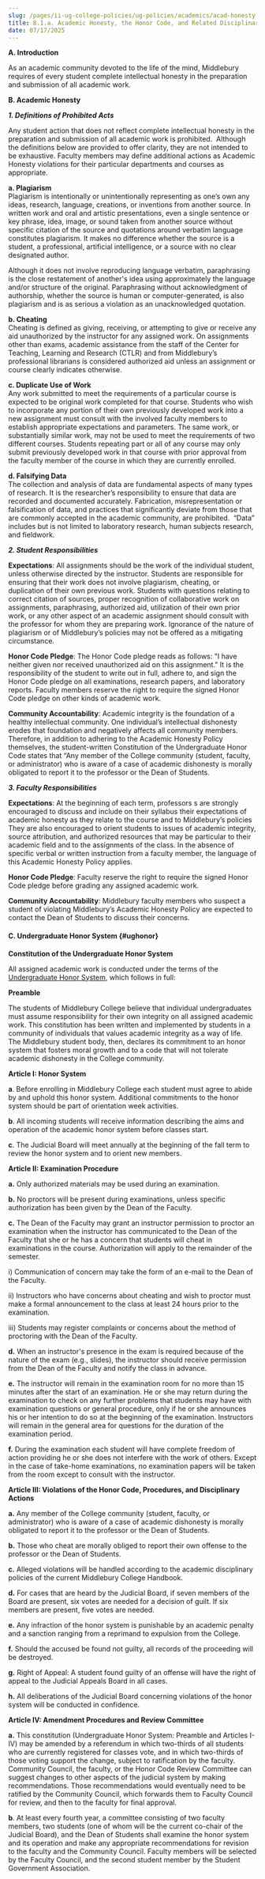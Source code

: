 ```yaml
---
slug: /pages/ii-ug-college-policies/ug-policies/academics/acad-honesty
title: B.1.a. Academic Honesty, the Honor Code, and Related Disciplinary Policies
date: 07/17/2025
---
```

**A. Introduction**

As an academic community devoted to the life of the mind, Middlebury requires of every student complete intellectual honesty in the preparation and submission of all academic work.

**B. Academic Honesty**

_**1\. Definitions of Prohibited Acts**_

Any student action that does not reflect complete intellectual honesty in the preparation and submission of all academic work is prohibited.  Although the definitions below are provided to offer clarity, they are not intended to be exhaustive. Faculty members may define additional actions as Academic Honesty violations for their particular departments and courses as appropriate.

**a. Plagiarism**  
Plagiarism is intentionally or unintentionally representing as one’s own any ideas, research, language, creations, or inventions from another source. In written work and oral and artistic presentations, even a single sentence or key phrase, idea, image, or sound taken from another source without specific citation of the source and quotations around verbatim language constitutes plagiarism. It makes no difference whether the source is a student, a professional, artificial intelligence, or a source with no clear designated author.

Although it does not involve reproducing language verbatim, paraphrasing is the close restatement of another's idea using approximately the language and/or structure of the original. Paraphrasing without acknowledgment of authorship, whether the source is human or computer-generated, is also plagiarism and is as serious a violation as an unacknowledged quotation.

**b. Cheating**  
Cheating is defined as giving, receiving, or attempting to give or receive any aid unauthorized by the instructor for any assigned work. On assignments other than exams, academic assistance from the staff of the Center for Teaching, Learning and Research (CTLR) and from Middlebury’s professional librarians is considered authorized aid unless an assignment or course clearly indicates otherwise.

**c. Duplicate Use of Work**  
Any work submitted to meet the requirements of a particular course is expected to be original work completed for that course. Students who wish to incorporate any portion of their own previously developed work into a new assignment must consult with the involved faculty members to establish appropriate expectations and parameters. The same work, or substantially similar work, may not be used to meet the requirements of two different courses. Students repeating part or all of any course may only submit previously developed work in that course with prior approval from the faculty member of the course in which they are currently enrolled.

**d. Falsifying Data**  
The collection and analysis of data are fundamental aspects of many types of research. It is the researcher’s responsibility to ensure that data are recorded and documented accurately. Fabrication, misrepresentation or falsification of data, and practices that significantly deviate from those that are commonly accepted in the academic community, are prohibited.  “Data” includes but is not limited to laboratory research, human subjects research, and fieldwork.

_**2\. Student Responsibilities**_

**Expectations**: All assignments should be the work of the individual student, unless otherwise directed by the instructor. Students are responsible for ensuring that their work does not involve plagiarism, cheating, or duplication of their own previous work. Students with questions relating to correct citation of sources, proper recognition of collaborative work on assignments, paraphrasing, authorized aid, utilization of their own prior work, or any other aspect of an academic assignment should consult with the professor for whom they are preparing work. Ignorance of the nature of plagiarism or of Middlebury’s policies may not be offered as a mitigating circumstance.

**Honor Code Pledge**: The Honor Code pledge reads as follows: "I have neither given nor received unauthorized aid on this assignment." It is the responsibility of the student to write out in full, adhere to, and sign the Honor Code pledge on all examinations, research papers, and laboratory reports. Faculty members reserve the right to require the signed Honor Code pledge on other kinds of academic work.

**Community Accountability**: Academic integrity is the foundation of a healthy intellectual community. One individual’s intellectual dishonesty erodes that foundation and negatively affects all community members. Therefore, in addition to adhering to the Academic Honesty Policy themselves, the student-written Constitution of the Undergraduate Honor Code states that “Any member of the College community (student, faculty, or administrator) who is aware of a case of academic dishonesty is morally obligated to report it to the professor or the Dean of Students.

_**3\. Faculty Responsibilities**_

**Expectations**: At the beginning of each term, professors s are strongly encouraged to discuss and include on their syllabus their expectations of academic honesty as they relate to the course and to Middlebury’s policies They are also encouraged to orient students to issues of academic integrity, source attribution, and authorized resources that may be particular to their academic field and to the assignments of the class. In the absence of specific verbal or written instruction from a faculty member, the language of this Academic Honesty Policy applies.

**Honor Code Pledge**: Faculty reserve the right to require the signed Honor Code pledge before grading any assigned academic work.

**Community Accountability**: Middlebury faculty members who suspect a student of violating Middlebury’s Academic Honesty Policy are expected to contact the Dean of Students to discuss their concerns.

#### **C. Undergraduate Honor System** {#ughonor}

**Constitution of the Undergraduate Honor System**

All assigned academic work is conducted under the terms of the [Undergraduate Honor System](https://www.middlebury.edu/studentlife-older-delete-pending/doc/honorcode), which follows in full:

**Preamble**

The students of Middlebury College believe that individual undergraduates must assume responsibility for their own integrity on all assigned academic work. This constitution has been written and implemented by students in a community of individuals that values academic integrity as a way of life. The Middlebury student body, then, declares its commitment to an honor system that fosters moral growth and to a code that will not tolerate academic dishonesty in the College community.

**Article I: Honor System**

**a**. Before enrolling in Middlebury College each student must agree to abide by and uphold this honor system. Additional commitments to the honor system should be part of orientation week activities.

**b**. All incoming students will receive information describing the aims and operation of the academic honor system before classes start.

**c**. The Judicial Board will meet annually at the beginning of the fall term to review the honor system and to orient new members.

**Article II: Examination Procedure**

**a.** Only authorized materials may be used during an examination.

**b.** No proctors will be present during examinations, unless specific authorization has been given by the Dean of the Faculty.

**c.** The Dean of the Faculty may grant an instructor permission to proctor an examination when the instructor has communicated to the Dean of the Faculty that she or he has a concern that students will cheat in examinations in the course. Authorization will apply to the remainder of the semester.

i) Communication of concern may take the form of an e-mail to the Dean of the Faculty.

ii) Instructors who have concerns about cheating and wish to proctor must make a formal announcement to the class at least 24 hours prior to the examination. 

iii) Students may register complaints or concerns about the method of proctoring with the Dean of the Faculty.

**d.** When an instructor's presence in the exam is required because of the nature of the exam (e.g., slides), the instructor should receive permission from the Dean of the Faculty and notify the class in advance.

**e.** The instructor will remain in the examination room for no more than 15 minutes after the start of an examination. He or she may return during the examination to check on any further problems that students may have with examination questions or general procedure, only if he or she announces his or her intention to do so at the beginning of the examination. Instructors will remain in the general area for questions for the duration of the examination period.

**f.** During the examination each student will have complete freedom of action providing he or she does not interfere with the work of others. Except in the case of take-home examinations, no examination papers will be taken from the room except to consult with the instructor.

**Article III: Violations of the Honor Code, Procedures, and Disciplinary Actions**

**a.** Any member of the College community (student, faculty, or administrator) who is aware of a case of academic dishonesty is morally obligated to report it to the professor or the Dean of Students.

**b.** Those who cheat are morally obliged to report their own offense to the professor or the Dean of Students.

**c.** Alleged violations will be handled according to the academic disciplinary policies of the current Middlebury College Handbook.

**d.** For cases that are heard by the Judicial Board, if seven members of the Board are present, six votes are needed for a decision of guilt. If six members are present, five votes are needed.

**e.** Any infraction of the honor system is punishable by an academic penalty and a sanction ranging from a reprimand to expulsion from the College.

**f.** Should the accused be found not guilty, all records of the proceeding will be destroyed.

**g.** Right of Appeal: A student found guilty of an offense will have the right of appeal to the Judicial Appeals Board in all cases.

**h.** All deliberations of the Judicial Board concerning violations of the honor system will be conducted in confidence.

**Article IV: Amendment Procedures and Review Committee**

**a.** This constitution (Undergraduate Honor System: Preamble and Articles I-IV) may be amended by a referendum in which two-thirds of all students who are currently registered for classes vote, and in which two-thirds of those voting support the change, subject to ratification by the faculty. Community Council, the faculty, or the Honor Code Review Committee can suggest changes to other aspects of the judicial system by making recommendations. Those recommendations would eventually need to be ratified by the Community Council, which forwards them to Faculty Council for review, and then to the faculty for final approval.

**b**. At least every fourth year, a committee consisting of two faculty members, two students (one of whom will be the current co-chair of the Judicial Board), and the Dean of Students shall examine the honor system and its operation and make any appropriate recommendations for revision to the faculty and the Community Council. Faculty members will be selected by the Faculty Council, and the second student member by the Student Government Association.
